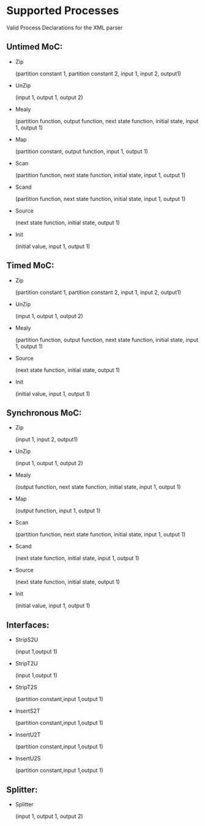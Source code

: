 Supported Processes
=======
Valid Process Declarations for the XML parser

Untimed MoC:
-------------------
 *  Zip 
 
	(partition constant 1, partition constant 2, input 1, input 2, output1)
	
 *  UnZip 
 
	(input 1, output 1, output 2)
	
 *  Mealy 
 
	(partition function, output function, next state function, initial state, input 1, output 1)
	
 *	Map
 
	(partition constant, output function, input 1, output 1)
	
 *	Scan
 
	(partition function, next state function, initial state, input 1, output 1)
	
 *	Scand
 
	(partition function, next state function, initial state, input 1, output 1)
	
 *  Source 
 
	(next state function, initial state, output 1)
	
 *  Init 
 
	(initial value, input 1, output 1)
	
Timed MoC:
-------------------
 *  Zip 
 
	(partition constant 1, partition constant 2, input 1, input 2, output1)
	
 *  UnZip 
 
	(input 1, output 1, output 2)
	
 *  Mealy 
 
	(partition function, output function, next state function, initial state, input 1, output 1)
	
 *  Source 
 
	(next state function, initial state, output 1)
	
 *  Init 
 
	(initial value, input 1, output 1)
	
Synchronous MoC:
-------------------
 *  Zip 
 
	(input 1, input 2, output1)
	
 *  UnZip 
 
	(input 1, output 1, output 2)
	
 *  Mealy 
 
	(output function, next state function, initial state, input 1, output 1)
	
 *	Map
 
	(output function, input 1, output 1)
	
 *	Scan
 
	(partition function, next state function, initial state, input 1, output 1)
	
 *	Scand
 
	(next state function, initial state, input 1, output 1)
	
 *  Source 
 
	(next state function, initial state, output 1)
	
 *  Init 
 
	(initial value, input 1, output 1)
	
Interfaces:
-------------------
 *  StripS2U 
 
	(input 1,output 1)
	
 *  StripT2U 
 
	(input 1,output 1)
	
 *  StripT2S 
 
	(partition constant,input 1,output 1)
	
 *  InsertS2T 
 
	(partition constant,input 1,output 1)
	
 *  InsertU2T
 
	(partition constant,input 1,output 1)
	
 *  InsertU2S
 
	(partition constant,input 1,output 1)
 
 Splitter:
-------------------
 *  Splitter 
 
	(input 1, output 1, output 2)